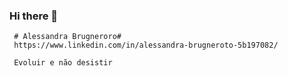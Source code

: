 ### Hi there 👋

<!--
**alessandrabrugneroto/alessandrabrugneroto** is a ✨ _special_ ✨ repository because its `README.md` (this file) appears on your GitHub profile.

Here are some ideas to get you started:

- 🔭 I’m currently working on ...
- 🌱 I’m currently learning ...
- 👯 I’m looking to collaborate on ...
- 🤔 I’m looking for help with ...
- 💬 Ask me about ...
- 📫 How to reach me: ...
- 😄 Pronouns: ...
- ⚡ Fun fact: ...
-->
     # Alessandra Brugneroro#
     https://www.linkedin.com/in/alessandra-brugneroto-5b197082/
     
     Evoluir e não desistir
     
     
